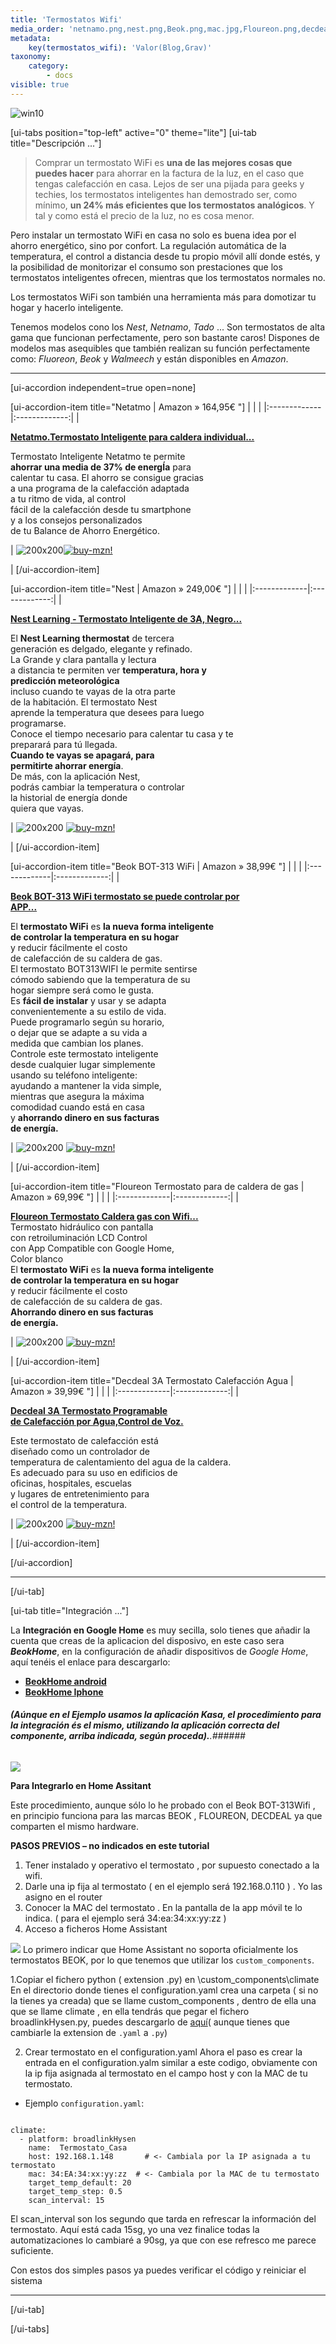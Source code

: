 ```yaml
---
title: 'Termostatos Wifi'
media_order: 'netnamo.png,nest.png,Beok.png,mac.jpg,Floureon.png,decdeal.png,integracion_google_home.gif'
metadata:
    key(termostatos_wifi): 'Valor(Blog,Grav)'
taxonomy:
    category:
        - docs
visible: true
---
```


![win10](image://os-compat.png)

[ui-tabs position="top-left" active="0" theme="lite"]
[ui-tab title="Descripción ..."]

> Comprar un termostato WiFi es **una de las mejores cosas que puedes hacer** para ahorrar en la factura de la luz, en el caso que tengas calefacción en casa. Lejos de ser una pijada para geeks y techies, los termostatos inteligentes han demostrado ser, como mínimo,  **un 24% más eficientes que los termostatos analógicos**. Y tal y como está el precio de la luz, no es cosa menor.

Pero instalar un termostato WiFi en casa no solo es buena idea por el ahorro energético, sino por confort. La regulación automática de la temperatura, el control a distancia desde tu propio móvil allí donde estés, y la posibilidad de monitorizar el consumo son prestaciones que los termostatos inteligentes ofrecen, mientras que los termostatos normales no.

Los termostatos WiFi son también una herramienta más para domotizar tu hogar y hacerlo inteligente.

Tenemos modelos cono los _Nest_, _Netnamo_, _Tado_ ... Son termostatos de alta gama que funcionan perfectamente, pero son bastante caros! Dispones de modelos mas asequibles que también realizan su función perfectamente como: _Fluoreon_, _Beok_ y _Walmeech_ y están disponibles en _Amazon_.

---

[ui-accordion independent=true open=none]

[ui-accordion-item title="Netatmo | Amazon » 164,95€ "]
|  |  |
|:-------------|:-------------:|
| <p>[**Netatmo.Termostato Inteligente para caldera individual...**](https://amzn.to/2H27FcP)</p><p>Termostato Inteligente Netatmo te permite<br />**ahorrar una media de 37% de energÍa** para<br /> calentar tu casa. El ahorro se consigue gracias <br />a una programa de la calefacción adaptada <br />a tu ritmo de vida, al control<br /> fácil de la calefacción desde tu smartphone<br /> y a los consejos personalizados<br /> de tu Balance de Ahorro Energético.</p><p> | ![200x200][amzn-netnamo][![buy-mzn!][buy-mzn]](https://amzn.to/2H27FcP)</p> |
[/ui-accordion-item]

[ui-accordion-item title="Nest | Amazon » 249,00€ "]
|  |  |
|:-------------|:-------------:|
| <p>[**Nest Learning  -  Termostato Inteligente de 3A, Negro...**](https://amzn.to/2JsD7DA)</p><p>El **Nest Learning thermostat** de tercera<br /> generación es delgado, elegante y refinado.<br /> La Grande y clara pantalla y lectura<br /> a distancia te permiten ver **temperatura, hora y<br /> predicción meteorológica** <br />incluso cuando te vayas de la otra parte <br />de la habitación. El termostato Nest<br /> aprende la temperatura que desees para luego<br />  programarse.<br /> Conoce el tiempo necesario para calentar tu casa y te<br /> preparará para tú llegada.<br /> **Cuando te vayas se apagará, para <br />permitirte ahorrar energía**. <br />De más, con la aplicación Nest,<br /> podrás cambiar la temperatura o controlar<br /> la historial de energía donde <br />quiera que vayas.</p> | ![200x200][amzn-Nest] [![buy-mzn!][buy-mzn]](https://amzn.to/2JsD7DA)</p> |
[/ui-accordion-item]

[ui-accordion-item title="Beok BOT-313 WiFi | Amazon » 38,99€ "]
|  |  |
|:-------------|:-------------:|
| <p>[**Beok BOT-313 WiFi termostato se puede controlar por<br /> APP...**](https://amzn.to/2Jicz8e)</p><p>El **termostato WiFi** es **la nueva forma inteligente<br /> de controlar la temperatura en su hogar**<br /> y reducir fácilmente el costo <br />de calefacción de su caldera de gas.<br /> El termostato BOT313WIFI le permite sentirse<br /> cómodo sabiendo que la temperatura de su <br />hogar siempre será como le gusta.<br /> Es **fácil de instalar** y usar y se adapta <br />convenientemente a su estilo de vida.<br /> Puede programarlo según su horario, <br />o dejar que se adapte a su vida a<br /> medida que cambian los planes.<br /> Controle este termostato inteligente <br />desde cualquier lugar simplemente<br />usando su teléfono inteligente: <br />ayudando a mantener la vida simple, <br />mientras que asegura la máxima<br /> comodidad cuando está en casa<br /> y **ahorrando dinero en sus facturas<br /> de energía.**</p> | ![200x200][amzn-Beok] [![buy-mzn!][buy-mzn]](https://amzn.to/2Jicz8e)</p> |
[/ui-accordion-item]

[ui-accordion-item title="Floureon Termostato para de caldera de gas | Amazon » 69,99€ "]
|  |  |
|:-------------|:-------------:|
| <p>[**Floureon Termostato Caldera gas con Wifi...**](https://amzn.to/2Vl5Z7Z)<br /> Termostato hidráulico con pantalla<br /> con retroiluminación LCD Control<br /> con App Compatible con Google Home, <br />Color blanco<br />El **termostato WiFi** es **la nueva forma inteligente<br /> de controlar la temperatura en su hogar**<br /> y reducir fácilmente el costo <br />de calefacción de su caldera de gas.<br />**Ahorrando dinero en sus facturas<br /> de energía.**</p> | ![200x200][amzn-Floureon] [![buy-mzn!][buy-mzn]](https://amzn.to/2Vl5Z7Z)</p> |
[/ui-accordion-item]

[ui-accordion-item title="Decdeal 3A Termostato Calefacción Agua | Amazon » 39,99€ "]
|  |  |
|:-------------|:-------------:|
| <p>[**Decdeal 3A Termostato Programable<br /> de Calefacción por Agua,Control de Voz.**](https://amzn.to/2DU5iIe)</p><p>Este termostato de calefacción está <br />diseñado como un controlador de<br /> temperatura de calentamiento del agua de la caldera. <br />Es adecuado para su uso en edificios de<br /> oficinas, hospitales, escuelas<br /> y lugares de entretenimiento para<br /> el control de la temperatura.</p> | ![200x200][amzn-Decdeal] [![buy-mzn!][buy-mzn]](https://amzn.to/2DU5iIe)</p> |
[/ui-accordion-item]



[/ui-accordion]

<!--- REFERENCIA A IMAGENES AL PIE DEl ARTÍCULO --->

[amzn-netnamo]: user://pages/05.termostatos-calefaccion/netnamo.png?lightbox=1024&cropResize=200,200
[amzn-Nest]: user://pages/05.termostatos-calefaccion/nest.png?lightbox=1024&cropResize=200,200
[amzn-Beok]: user://pages/05.termostatos-calefaccion/Beok.png?lightbox=1024&cropResize=200,200
[amzn-Floureon]: user://pages/05.termostatos-calefaccion/Floureon.png?lightbox=1024&cropResize=200,200
[amzn-Decdeal]: user://pages/05.termostatos-calefaccion/decdeal.png?lightbox=1024&cropResize=200,200
[buy-mzn]: https://dabuttonfactory.com/button.png?t=Comprar+en+AMAZON!&f=Roboto-Bold&ts=18&tc=fff&w=200&h=40&c=5&bgt=unicolored&bgc=037ba2
[buy-aliex]: https://dabuttonfactory.com/button.png?t=Comprar+en+ALIEXPRESS!&f=Roboto-Bold&ts=16&tc=fff&w=200&h=40&c=5&bgt=unicolored&bgc=ffae00

---

[/ui-tab]

[ui-tab title="Integración ..."]

La **Integración en Google Home** es muy secilla, solo tienes que añadir la cuenta que creas de la aplicacion del disposivo, en este caso sera **_BeokHome_**,  en la configuración de añadir dispositivos de _Google Home_, aquí tenéis el enlace para descargarlo:
 * [**BeokHome android**](http://bit.ly/2H4huqE)
 * [**BeokHome Iphone**](https://apple.co/2PTiGRF)

###### **_(Aúnque en el Ejemplo usamos la aplicación Kasa, el procedimiento para la integración és el mismo, utilizando la aplicación correcta del componente, arriba indicada, según proceda)._**.###### 
![](integracion_google_home.gif)

**Para Integrarlo en Home Assitant**

Este procedimiento, aunque sólo lo he probado con el Beok BOT-313Wifi , en principio funciona para las marcas BEOK , FLOUREON, DECDEAL ya que comparten el mismo hardware.

**PASOS PREVIOS – no indicados en este tutorial**
1. Tener instalado y operativo el termostato , por supuesto conectado a la wifi.
2. Darle una ip fija al termostato ( en el ejemplo será 192.168.0.110 ) . Yo las asigno en el router
3. Conocer la MAC del termostato . En la pantalla de la app móvil te lo indica. ( para el ejemplo será 34:ea:34:xx:yy:zz )
4. Acceso a ficheros Home Assistant

![](mac.jpg)
Lo primero indicar que Home Assistant no soporta oficialmente los termostatos BEOK, por lo que tenemos que utilizar los `custom_components`.

1.Copiar el fichero python ( extension .py) en \custom_components\climate
En el directorio donde tienes el configuration.yaml crea una carpeta ( si no la tienes ya creada) que se llame custom_components , dentro de ella una que se llame climate , en ella tendrás que pegar el fichero broadlinkHysen.py, puedes descargarlo de [aquí](http://bit.ly/2LsjpL5)( aunque tienes que cambiarle la extension de `.yaml` a `.py`)

2. Crear termostato en el configuration.yaml
Ahora el paso es crear la entrada en el configuration.yalm similar a este codigo, obviamente con la ip fija asignada al termostato en el campo host y con la MAC de tu termostato.

+ Ejemplo `configuration.yaml`:

```text

climate:
  - platform: broadlinkHysen
    name:  Termostato_Casa
    host: 192.168.1.148       # <- Cambiala por la IP asignada a tu termostato
    mac: 34:EA:34:xx:yy:zz  # <- Cambiala por la MAC de tu termostato
    target_temp_default: 20
    target_temp_step: 0.5
    scan_interval: 15
```
El scan_interval son los segundo que tarda en refrescar la información del termostato. Aquí está cada 15sg, yo una vez finalice todas la automatizaciones lo cambiaré a 90sg, ya que con ese refresco me parece suficiente.

Con estos dos simples pasos ya puedes verificar el código y reiniciar el sistema

---

[/ui-tab]

[/ui-tabs]